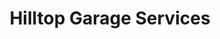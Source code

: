 ---
title: "Hilltop Garage Services"
url: /clanfield/hilltop-garage-services/
shop: Autowerkstatt
---